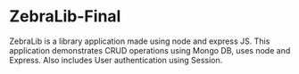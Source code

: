 
# ZebraLib-Final
ZebraLib is a library application made using node and express JS. This application demonstrates CRUD operations using Mongo DB, uses node and Express. Also includes User authentication using Session.
